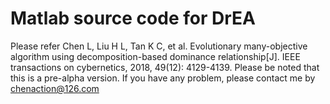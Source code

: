 # Matlab source code for DrEA
Please refer Chen L, Liu H L, Tan K C, et al. Evolutionary many-objective algorithm using decomposition-based dominance relationship[J]. IEEE transactions on cybernetics, 2018, 49(12): 4129-4139.
Please be noted that this is a pre-alpha version. If you have any problem, please contact me by chenaction@126.com
